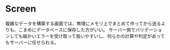 # Screen

複雑なデータを構築する画面では、無理にメモリ上でまとめて作ってから送るよりも、こまめにデータベースに保存した方がいい。
サーバー側でバリデーションしても細かいエラーを受け取って扱いやすいし、何らかの計算や判定があってもサーバーに任せられる。
